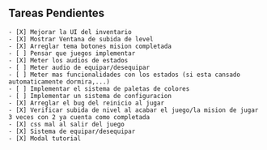 ## Tareas Pendientes

    - [X] Mejorar la UI del inventario
    - [X] Mostrar Ventana de subida de level
    - [X] Arreglar tema botones mision completada
    - [ ] Pensar que juegos implementar
    - [X] Meter los audios de estados
    - [ ] Meter audio de equipar/desequipar
    - [ ] Meter mas funcionalidades con los estados (si esta cansado automaticamente dormira,...)
    - [ ] Implementar el sistema de paletas de colores
    - [ ] Implementar un sistema de configuracion
    - [X] Arreglar el bug del reinicio al jugar
    - [X] Verificar subida de nivel al acabar el juego/la mision de jugar 3 veces con 2 ya cuenta como completada
    - [X] css mal al salir del juego
    - [X] Sistema de equipar/desequipar
    - [X] Modal tutorial

